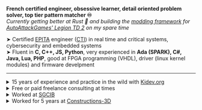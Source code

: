 **French certified engineer, obsessive learner, detail oriented problem solver, top tier pattern matcher ♾️**  
*Currently getting better at Rust 🦀 and building the [modding framework](https://github.com/LegionTD2-Modding) for [AutoAttackGames' Legion TD 2](https://beta.legiontd2.com/) on my spare time*  

➤ Certified [EPITA](https://www.epita.fr/) engineer ([CTI](https://www.cti-commission.fr/)) in real time and critical systems, cybersecurity and embedded systems  
➤ Fluent in **C, C++, JS, Python**, very experienced in **Ada (SPARK), C#, Java, Lua, PHP**, good at FPGA programming (VHDL), driver (linux kernel modules) and firmware develpment 
____
<details>
  <summary>15 years of experience and practice in the wild with <a href="https://www.kidev.org">Kidev.org</a></summary>
- Modding that quickly lead to systems administration: hosting HLDS, TeamSpeak, Joomla on Debian dedicated servers from [OVH](https://www.ovhcloud.com/)</br>  
- Website configuration and development of a custom shop (Allopass+Paypal) that helped me pay for the servers rent ($50 per month was over my middle schooler budget)</br>    
</details>

<details>
  <summary>Free or paid freelance consulting at times</summary>  
- General help/debug/otpimizations of C#/Unity code to help friends that develop [a game I like](https://beta.legiontd2.com/)</br>    
- Cloud engineering on [AWS](https://aws.amazon.com/) and web development (Django) to help a friend getting started in her tatoo salon business</br>    
- OSS advocate and contributor to the ecosystem as much as I'm able to</br>  
</details>

<details>
  <summary>Worked at <a href="https://wholesale.banking.societegenerale.com">SGCIB</a></summary> 
- Developed in JS the original protytype of [Match-my-trade](https://tradematch.sgmarkets.com/whiteapp/#/matchmytrade)</br>  
</details>

<details>
  <summary>Worked for 5 years at <a href="https://www.constructions-3d.com">Constructions-3D</a></summary>
- Development of a software suite: research (geometry, linear algebra), development (C++ Qt/QML) and project managenemt</br>    
- Created CMake presets, Makefiles, Bash and Python tools as well as documentation to help new developers get started quickly</br>    
- Engineered the CI pipeline from scratch using Github Actions: PR logic with auto checks and tests, auto build for Windows+Linux+macOS, Slack bots, installer wizard</br>    
- Established and managed the company’s AWS and GitHub account (introduced SAML, managed IAM, CloudWatch, Billing Conductor, RDS, EC2, VPC)</br>   
</details>  
